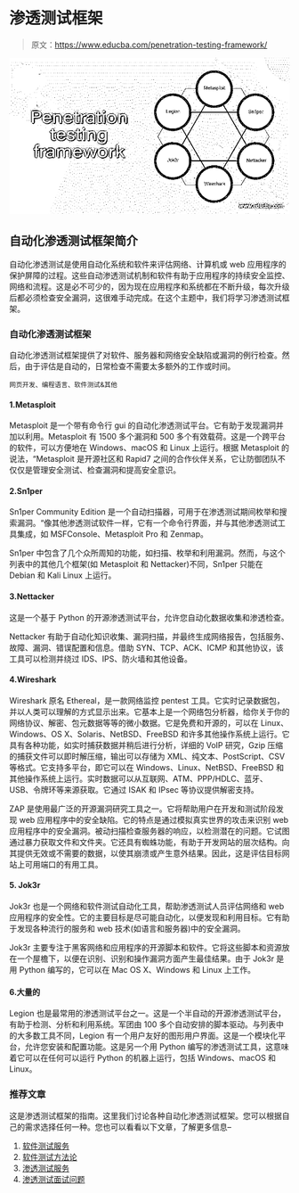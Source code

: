 # 渗透测试框架

> 原文：<https://www.educba.com/penetration-testing-framework/>

![Penetration testing framework](img/b0c17d6585f89ec132edd52f7e5e841e.png)



## 自动化渗透测试框架简介

自动化渗透测试是使用自动化系统和软件来评估网络、计算机或 web 应用程序的保护屏障的过程。这些自动渗透测试机制和软件有助于应用程序的持续安全监控、网络和流程。这是必不可少的，因为现在应用程序和系统都在不断升级，每次升级后都必须检查安全漏洞，这很难手动完成。在这个主题中，我们将学习渗透测试框架。

### 自动化渗透测试框架

自动化渗透测试框架提供了对软件、服务器和网络安全缺陷或漏洞的例行检查。然后，由于评估是自动的，日常检查不需要太多额外的工作或时间。

<small>网页开发、编程语言、软件测试&其他</small>

#### 1.Metasploit

Metasploit 是一个带有命令行 gui 的自动化渗透测试平台。它有助于发现漏洞并加以利用。Metasploit 有 1500 多个漏洞和 500 多个有效载荷。这是一个跨平台的软件，可以方便地在 Windows、macOS 和 Linux 上运行。根据 Metasploit 的说法，“Metasploit 是开源社区和 Rapid7 之间的合作伙伴关系，它让防御团队不仅仅是管理安全测试、检查漏洞和提高安全意识。

#### 2.Sn1per

Sn1per Community Edition 是一个自动扫描器，可用于在渗透测试期间枚举和搜索漏洞。“像其他渗透测试软件一样，它有一个命令行界面，并与其他渗透测试工具集成，如 MSFConsole、Metasploit Pro 和 Zenmap。

Sn1per 中包含了几个众所周知的功能，如扫描、枚举和利用漏洞。然而，与这个列表中的其他几个框架(如 Metasploit 和 Nettacker)不同，Sn1per 只能在 Debian 和 Kali Linux 上运行。

#### 3.Nettacker

这是一个基于 Python 的开源渗透测试平台，允许您自动化数据收集和渗透检查。

Nettacker 有助于自动化知识收集、漏洞扫描，并最终生成网络报告，包括服务、故障、漏洞、错误配置和信息。借助 SYN、TCP、ACK、ICMP 和其他协议，该工具可以检测并绕过 IDS、IPS、防火墙和其他设备。

#### 4.Wireshark

Wireshark 原名 Ethereal，是一款网络监控 pentest 工具。它实时记录数据包，并以人类可以理解的方式显示出来。它基本上是一个网络包分析器，给你关于你的网络协议、解密、包元数据等等的微小数据。它是免费和开源的，可以在 Linux、Windows、OS X、Solaris、NetBSD、FreeBSD 和许多其他操作系统上运行。它具有各种功能，如实时捕获数据并稍后进行分析，详细的 VoIP 研究，Gzip 压缩的捕获文件可以即时解压缩，输出可以存储为 XML、纯文本、PostScript、CSV 等格式。它支持多平台，即它可以在 Windows、Linux、NetBSD、FreeBSD 和其他操作系统上运行。实时数据可以从互联网、ATM、PPP/HDLC、蓝牙、USB、令牌环等来源获取。它通过 ISAK 和 IPsec 等协议提供解密支持。

ZAP 是使用最广泛的开源漏洞研究工具之一。它将帮助用户在开发和测试阶段发现 web 应用程序中的安全缺陷。它的特点是通过模拟真实世界的攻击来识别 web 应用程序中的安全漏洞。被动扫描检查服务器的响应，以检测潜在的问题。它试图通过暴力获取文件和文件夹。它还具有蜘蛛功能，有助于开发网站的层次结构。向其提供无效或不需要的数据，以使其崩溃或产生意外结果。因此，这是评估目标网站上可用端口的有用工具。

#### 5\. Jok3r

Jok3r 也是一个网络和软件测试自动化工具，帮助渗透测试人员评估网络和 web 应用程序的安全性。它的主要目标是尽可能自动化，以便发现和利用目标。它有助于发现各种流行的服务和 web 技术(如语言和服务器)中的安全漏洞。

Jok3r 主要专注于黑客网络和应用程序的开源脚本和软件。它将这些脚本和资源放在一个屋檐下，以便在识别、识别和操作漏洞方面产生最佳结果。由于 Jok3r 是用 Python 编写的，它可以在 Mac OS X、Windows 和 Linux 上工作。

#### 6.大量的

Legion 也是最常用的渗透测试平台之一。这是一个半自动的开源渗透测试平台，有助于检测、分析和利用系统。军团由 100 多个自动安排的脚本驱动。与列表中的大多数工具不同，Legion 有一个用户友好的图形用户界面。这是一个模块化平台，允许您安装和配置功能。这是另一个用 Python 编写的渗透测试工具，这意味着它可以在任何可以运行 Python 的机器上运行，包括 Windows、macOS 和 Linux。

### 推荐文章

这是渗透测试框架的指南。这里我们讨论各种自动化渗透测试框架。您可以根据自己的需求选择任何一种。您也可以看看以下文章，了解更多信息–

1.  [软件测试服务](https://www.educba.com/software-testing-services/)
2.  [软件测试方法论](https://www.educba.com/software-testing-methodologies/)
3.  [渗透测试服务](https://www.educba.com/penetration-testing-services/)
4.  [渗透测试面试问题](https://www.educba.com/penetration-testing-interview-questions/)





